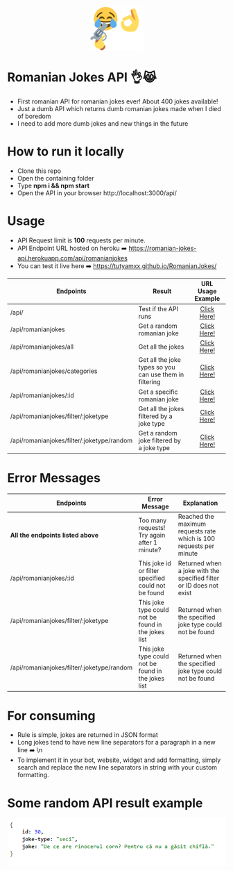 <p align="center">
  <img src="https://raw.githubusercontent.com/tutyamxx/Romanian-Jokes-API/master/joke.png" widht="100" height="100"><br/>
</p>

# Romanian Jokes API 👌😹 
 * First romanian API for romanian jokes ever! About 400 jokes available!
 * Just a dumb API which returns dumb romanian jokes made when I died of boredom
 * I need to add more dumb jokes and new things in the future

# How to run it locally
* Clone this repo
* Open the containing folder
* Type **npm i && npm start**
* Open the API in your browser http://localhost:3000/api/

# Usage

* API Request limit is **100** requests per minute.
* API Endpoint URL hosted on heroku ➡️ https://romanian-jokes-api.herokuapp.com/api/romanianjokes
* You can test it live here ➡️ https://tutyamxx.github.io/RomanianJokes/

Endpoints | Result | URL Usage Example |
---------- | --- | :------------: |
/api/ | Test if the API runs | <a href="https://romanian-jokes-api.herokuapp.com/api/">Click Here!</a> |
/api/romanianjokes | Get a random romanian joke | <a href="https://romanian-jokes-api.herokuapp.com/api/romanianjokes">Click Here!</a> |
/api/romanianjokes/all | Get all the jokes | <a href="https://romanian-jokes-api.herokuapp.com/api/romanianjokes/all">Click Here!</a> |
/api/romanianjokes/categories | Get all the joke types so you can use them in filtering | <a href="https://romanian-jokes-api.herokuapp.com/api/romanianjokes/categories">Click Here!</a> |
/api/romanianjokes/:id | Get a specific romanian joke | <a href="https://romanian-jokes-api.herokuapp.com/api/romanianjokes/30">Click Here!</a> |
/api/romanianjokes/filter/:joketype | Get all the jokes filtered by a joke type | <a href="https://romanian-jokes-api.herokuapp.com/api/romanianjokes/filter/seci">Click Here!</a> |
/api/romanianjokes/filter/:joketype/random | Get a random joke filtered by a joke type | <a href="https://romanian-jokes-api.herokuapp.com/api/romanianjokes/filter/seci/random">Click Here!</a> |

# Error Messages

Endpoints | Error Message | Explanation |
---------- | ------------ | ------------ |
**All the endpoints listed above** | Too many requests! Try again after 1 minute? | Reached the maximum requests rate which is 100 requests per minute |
/api/romanianjokes/:id | This joke id or filter specified could not be found | Returned when a joke with the specified filter or ID does not exist |
/api/romanianjokes/filter/:joketype | This joke type could not be found in the jokes list | Returned when the specified joke type could not be found |
/api/romanianjokes/filter/:joketype/random | This joke type could not be found in the jokes list | Returned when the specified joke type could not be found |

# For consuming

* Rule is simple, jokes are returned in JSON format
* Long jokes tend to have new line separators for a paragraph in a new line ➡️ \\n
* To implement it in your bot, website, widget and add formatting, simply search and replace the new line separators in string with your custom formatting.

# Some random API result example

![Example result](https://github.com/tutyamxx/Romanian-Jokes-API/blob/master/randomjokeresult.PNG)
